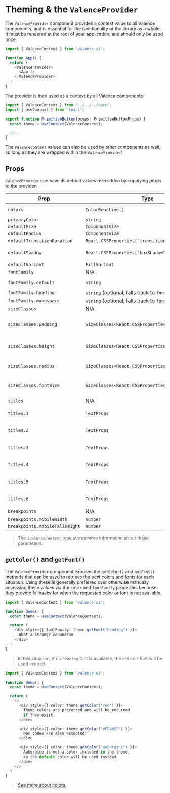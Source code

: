 # Theming & the `ValenceProvider`
The `ValenceProvider` component provides a context value to all Valence components, and is essential for the functionality of the library as a whole. It must be rendered at the root of your application, and should only be used once.

```ts
import { ValenceContext } from "valence-ui";

function App() { 
  return (
    <ValenceProvider>
      <App />
    </ValenceProvider>
  )
}
```

The provider is then used as a context by all Valence components:

```ts
import { ValenceContext } from "../../../core";
import { useContext } from "react";

export function PrimitiveButton(props: PrimitiveButtonProps) { 
  const theme = useContext(ValenceContext);

  //...
}
```

The `ValenceContext` values can also be used by other components as well, so long as they are wrapped within the `ValenceProvider`!


## Props
`ValenceProvider` can have its default values overridden by supplying props to the provider:

| Prop                           | Type                                                    | Default                                      |
| ------------------------------ | ------------------------------------------------------- | -------------------------------------------- |
| `colors`                       | `ColorReactive[]`                                       | `DEFAULT_COLORS` ([see more](colors.md))     |
| `primaryColor`                 | `string`                                                | `"violet"`                                   |
| `defaultSize`                  | `ComponentSize`                                         | `"sm"`                                       |
| `defaultRadius`                | `ComponentSize`                                         | `"sm"`                                       |
| `defaultTransitionDuration`    | `React.CSSProperties["transitionDuration"]`             | `"0.1s"`                                     |
| `defaultShadow`                | `React.CSSProperties["boxShadow"]`                      | `"0px 10px 30px rgba(0, 0, 0, 0.2)"`         |
| `defaultVariant`               | `FillVariant`                                         | `"light"`                                    |
| `fontFamily`                   | N/A                                                     | N/A                                          |
| `fontFamily.default`           | `string`                                                | `"Inter, sans-serif"`                        |
| `fontFamily.heading`           | `string` (optional; falls back to `fontFamily.default`) | `undefined`                                  |
| `fontFamily.monospace`         | `string` (optional; falls back to `fontFamily.default`) | `"monospace"`                                |
| `sizeClasses`                  | N/A                                                     | N/A                                          |
| `sizeClasses.padding`          | `SizeClasses<React.CSSProperties["padding"]>`           | `{ xs: 10, sm: 15, md: 20, lg: 25, xl: 30 }` |
| `sizeClasses.height`           | `SizeClasses<React.CSSProperties["height"]>`            | `{ xs: 30, sm: 35, md: 40, lg: 50, xl: 60 }` |
| `sizeClasses.radius`           | `SizeClasses<React.CSSProperties["borderRadius"]>`      | `{ xs: 2, sm: 5, md: 10, lg: 15, xl: 25 }`   |
| `sizeClasses.fontSize`         | `SizeClasses<React.CSSProperties["fontSize"]>`          | `{ xs: 12, sm: 14, md: 16, lg: 18, xl: 20 }` |
| `titles`                       | N/A                                                     | N/A                                          |
| `titles.1`                     | `TextProps`                                             | `{ fontSize: 28, bold: true }`               |
| `titles.2`                     | `TextProps`                                             | `{ fontSize: 22, bold: true }`               |
| `titles.3`                     | `TextProps`                                             | `{ fontSize: 18, bold: true }`               |
| `titles.4`                     | `TextProps`                                             | `{ fontSize: 16, bold: true }`               |
| `titles.5`                     | `TextProps`                                             | `{ fontSize: 14, bold: true }`               |
| `titles.6`                     | `TextProps`                                             | `{ fontSize: 12, bold: true }`               |
| `breakpoints`                  | N/A                                                     | N/A                                          |
| `breakpoints.mobileWidth`      | `number`                                                | `800`                                        |
| `breakpoints.mobileTallHeight` | `number`                                                | `750`                                        |

> The `IValenceContext` type stores more information about these parameters.

## `getColor()` and `getFont()`
The `ValenceProvider` component exposes the `getColor()` and `getFont()` methods that can be used to retrieve the best colors and fonts for each situation. Using these is generally preferred over otherwise manually accessing these values via the `color` and `fontFamily` properties because they provide fallbacks for when the requested color or font is not available.

```ts
import { ValenceContext } from "valence-ui";

function Demo() { 
  const theme = useContext(ValenceContext);

  return (
    <div style={{ fontFamily: theme.getFont("heading") }}>
      What a strange conundrum
    </div>
  )
}
```
> In this situation, if no `heading` font is available, the `default` font will be used instead.

```ts
import { ValenceContext } from "valence-ui";

function Demo() { 
  const theme = useContext(ValenceContext);

  return (
    <>
      <div style={{ color: theme.getColor("red") }}>
        Theme colors are preferred and will be returned
        if they exist.
      </div>

      <div style={{ color: theme.getColor("#FF00FF") }}>
        Hex codes are also accepted!
      </div>

      <div style={{ color: theme.getColor("aubergine") }}>
        Aubergine is not a color included in the theme, 
        so the default color will be used instead.
      </div>
    </>
  )
}
```
> [See more about colors.](./colors.md)